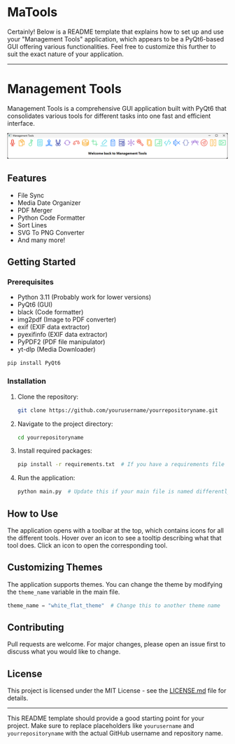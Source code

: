 # MaTools

Certainly! Below is a README template that explains how to set up and use your "Management Tools" application, which appears to be a PyQt6-based GUI offering various functionalities. Feel free to customize this further to suit the exact nature of your application.

---

# Management Tools

Management Tools is a comprehensive GUI application built with PyQt6 that consolidates various tools for different tasks into one fast and efficient interface.

![Screenshot](screenshot.png)  <!-- Update this path to an actual screenshot of your app -->

## Features

- File Sync
- Media Date Organizer
- PDF Merger
- Python Code Formatter
- Sort Lines
- SVG To PNG Converter
- And many more!

## Getting Started

### Prerequisites

- Python 3.11 (Probably work for lower versions)
- PyQt6 (GUI)
- black (Code formatter)
- img2pdf (Image to PDF converter)
- exif (EXIF data extractor)
- pyexifinfo (EXIF data extractor)
- PyPDF2 (PDF file manipulator)
- yt-dlp (Media Downloader)

```bash
pip install PyQt6
```

### Installation

1. Clone the repository:
    ```bash
    git clone https://github.com/yourusername/yourrepositoryname.git
    ```
2. Navigate to the project directory:
    ```bash
    cd yourrepositoryname
    ```
3. Install required packages:
    ```bash
    pip install -r requirements.txt  # If you have a requirements file
    ```
4. Run the application:
    ```bash
    python main.py  # Update this if your main file is named differently
    ```

## How to Use

The application opens with a toolbar at the top, which contains icons for all the different tools. Hover over an icon to see a tooltip describing what that tool does. Click an icon to open the corresponding tool.

## Customizing Themes

The application supports themes. You can change the theme by modifying the `theme_name` variable in the main file.

```python
theme_name = "white_flat_theme"  # Change this to another theme name
```

## Contributing

Pull requests are welcome. For major changes, please open an issue first to discuss what you would like to change.

## License

This project is licensed under the MIT License - see the [LICENSE.md](LICENSE.md) file for details.

---

This README template should provide a good starting point for your project. Make sure to replace placeholders like `yourusername` and `yourrepositoryname` with the actual GitHub username and repository name.
